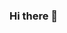 ### Hi there 👋

<!--
**yasink11/yasink11** is a ✨ _special_ ✨ repository because its `README.md` (this file) appears on your GitHub profile.

Here are some ideas to get you started:

- 🔭 I’m currently working on BTYÖN Technology
- 🌱 I’m currently learning React,Angular and MVC
- 👯 My position Software Architect
- 🤔 I’m looking for help with ...
- 💬 Ask me about HTML,CSS,JavaScript,C#,SQL
- 📫 How to reach me: yasinkaracam40@gmail.com
##
Connect with me:
https://www.linkedin.com/in/yasin-karacam/
